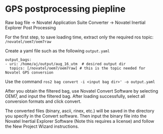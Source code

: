 # GPS postprocessing piepline 

Raw bag file -> Novatel Application Suite Converter -> Novatel Inertial Explorer Post Processing

For the first step, to save loading time, extract only the required ros topic: `/novatel/oem7/oem7raw`

Create a yaml file such as the following `output.yaml`

```
output_bags:
- uri: /home/aj/output/aug_16_utm  # desired output dir
  topics: [/novatel/oem7/oem7raw] # this is the topic needed for Novatel GPS conversion
```

Use the command `ros2 bag convert -i <input bag dir>' -o output.yaml`

After you obtain the filtered bag, use Novatel Convert Software by selecting OEM7, and input the filtered bag. After loading successfully, select all conversion formats and click convert.

The converted files (binary, ascii, rinex, etc.) will be saved in the directory you specify in the Convert software. Then input the binary file into the Novatel Inertial Explorer Software (Note this requires a license) and follow the New Project Wizard instructions. 


